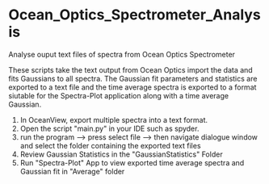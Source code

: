 # Ocean_Optics_Spectrometer_Analysis
Analyse ouput text files of spectra from Ocean Optics Spectrometer

These scripts take the text output from Ocean Optics import the data and fits 
Gaussians to all spectra. The Gaussian fit parameters and statistics are exported
to a text file and the time average spectra is exported to a format siutable for
the Spectra-Plot application along with a time average Gaussian.

1) In OceanView, export multiple spectra into a text format. 
2) Open the script "main.py" in your IDE such as spyder. 
3) run the program --> press select file --> then navigate dialogue window and 
	select the folder containing the exported text files
4) Review Gaussian Statistics in the "GaussianStatistics" Folder
5) Run "Spectra-Plot" App to view exported time average spectra and Gaussian fit
	in "Average" folder

